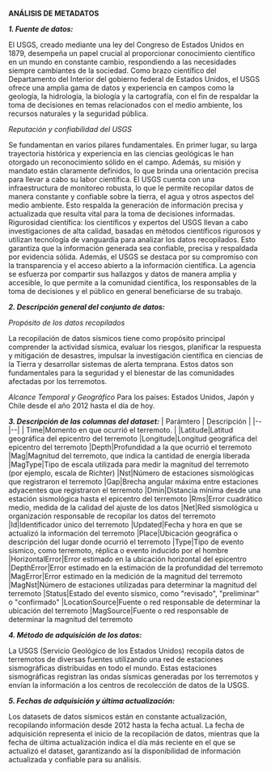 ﻿**ANÁLISIS DE METADATOS**

***1. Fuente de datos:***

El USGS, creado mediante una ley del Congreso de Estados Unidos en 1879, desempeña un papel crucial al proporcionar conocimiento científico en un mundo en constante cambio, respondiendo a las necesidades siempre cambiantes de la sociedad. Como brazo científico del Departamento del Interior del gobierno federal de Estados Unidos, el USGS ofrece una amplia gama de datos y experiencia en campos como la geología, la hidrología, la biología y la cartografía, con el fin de respaldar la toma de decisiones en temas relacionados con el medio ambiente, los recursos naturales y la seguridad pública.

*Reputación y confiabilidad del USGS*

Se fundamentan en varios pilares fundamentales. En primer lugar, su larga trayectoria histórica y experiencia en las ciencias geológicas le han otorgado un reconocimiento sólido en el campo. Además, su misión y mandato están claramente definidos, lo que brinda una orientación precisa para llevar a cabo su labor científica.
El USGS cuenta con una infraestructura de monitoreo robusta, lo que le permite recopilar datos de manera constante y confiable sobre la tierra, el agua y otros aspectos del medio ambiente. Esto respalda la generación de información precisa y actualizada que resulta vital para la toma de decisiones informadas.
Rigurosidad científica: los científicos y expertos del USGS llevan a cabo investigaciones de alta calidad, basadas en métodos científicos rigurosos y utilizan tecnología de vanguardia para analizar los datos recopilados. Esto garantiza que la información generada sea confiable, precisa y respaldada por evidencia sólida.
Además, el USGS se destaca por su compromiso con la transparencia y el acceso abierto a la información científica. La agencia se esfuerza por compartir sus hallazgos y datos de manera amplia y accesible, lo que permite a la comunidad científica, los responsables de la toma de decisiones y el público en general beneficiarse de su trabajo.

***2. Descripción general del conjunto de datos:***

*Propósito de los datos recopilados*

La recopilación de datos sísmicos tiene como propósito principal comprender la actividad sísmica, evaluar los riesgos, planificar la respuesta y mitigación de desastres, impulsar la investigación científica en ciencias de la Tierra y desarrollar sistemas de alerta temprana. Estos datos son fundamentales para la seguridad y el bienestar de las comunidades afectadas por los terremotos.

*Alcance Temporal y Geográfico*
Para los países: Estados Unidos, Japón y Chile desde el año 2012 hasta el día de hoy.

***3. Descripción de las columnas del dataset:***
| Parámtero | Descripción |
|--|--|
| Time|Momento en que ocurrió el terremoto.  |
|Latitude|Latitud geográfica del epicentro del terremoto
|Longitude|Longitud geográfica del epicentro del terremoto
|Depth|Profundidad a la que ocurrió el terremoto
|Mag|Magnitud del terremoto, que indica la cantidad de energía liberada
|MagType|Tipo de escala utilizada para medir la magnitud del terremoto (por ejemplo, escala de Richter)
|Nst|Número de estaciones sismológicas que registraron el terremoto
|Gap|Brecha angular máxima entre estaciones adyacentes que registraron el terremoto
|Dmin|Distancia mínima desde una estación sismológica hasta el epicentro del terremoto
|Rms|Error cuadrático medio, medida de la calidad del ajuste de los datos
|Net|Red sismológica u organización responsable de recopilar los datos del terremoto
|Id|Identificador único del terremoto
|Updated|Fecha y hora en que se actualizó la información del terremoto
|Place|Ubicación geográfica o descripción del lugar donde ocurrió el terremoto
|Type|Tipo de evento sísmico, como terremoto, réplica o evento inducido por el hombre
|HorizontalError|Error estimado en la ubicación horizontal del epicentro
|DepthError|Error estimado en la estimación de la profundidad del terremoto
|MagError|Error estimado en la medición de la magnitud del terremoto
|MagNst|Número de estaciones utilizadas para determinar la magnitud del terremoto
|Status|Estado del evento sísmico, como "revisado", "preliminar" o "confirmado"
|LocationSource|Fuente o red responsable de determinar la ubicación del terremoto
|MagSource|Fuente o red responsable de determinar la magnitud del terremoto

***4. Método de adquisición de los datos:***

La USGS (Servicio Geológico de los Estados Unidos) recopila datos de terremotos de diversas fuentes utilizando una red de estaciones sismográficas distribuidas en todo el mundo. Estas estaciones sismográficas registran las ondas sísmicas generadas por los terremotos y envían la información a los centros de recolección de datos de la USGS.

***5. Fechas de adquisición y última actualización:***

Los datasets de datos sísmicos están en constante actualización, recopilando información desde 2012 hasta la fecha actual. La fecha de adquisición representa el inicio de la recopilación de datos, mientras que la fecha de última actualización indica el día más reciente en el que se actualizó el dataset, garantizando así la disponibilidad de información actualizada y confiable para su análisis.
